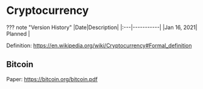 # Cryptocurrency

??? note "Version History"
	|Date|Description|
	|:---|-----------|
	|Jan 16, 2021| Planned |

Definition: https://en.wikipedia.org/wiki/Cryptocurrency#Formal_definition

## Bitcoin

Paper: https://bitcoin.org/bitcoin.pdf
